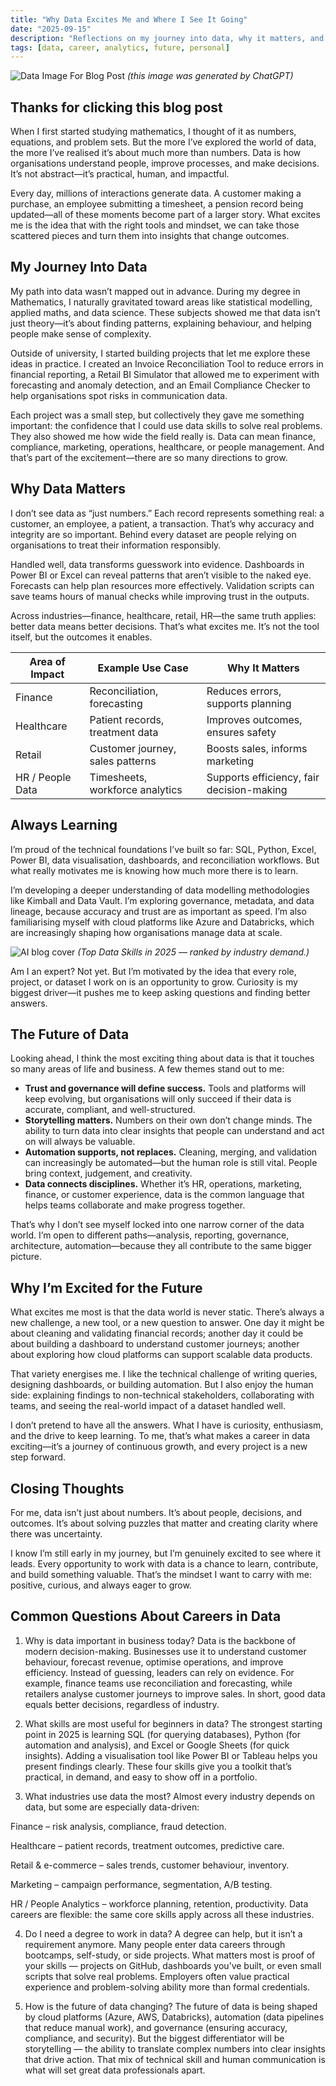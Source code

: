 ```yaml
---
title: "Why Data Excites Me and Where I See It Going"
date: "2025-09-15"
description: "Reflections on my journey into data, why it matters, and where I see the field heading."
tags: [data, career, analytics, future, personal]
---
```


![Data Image For Blog Post](/BlogPostImage3.png)
*_(this image was generated by ChatGPT)_*


## Thanks for clicking this blog post

When I first started studying mathematics, I thought of it as numbers, equations, and problem sets. But the more I’ve explored the world of data, the more I’ve realised it’s about much more than numbers. Data is how organisations understand people, improve processes, and make decisions. It’s not abstract—it’s practical, human, and impactful.

Every day, millions of interactions generate data. A customer making a purchase, an employee submitting a timesheet, a pension record being updated—all of these moments become part of a larger story. What excites me is the idea that with the right tools and mindset, we can take those scattered pieces and turn them into insights that change outcomes.

## My Journey Into Data

My path into data wasn’t mapped out in advance. During my degree in Mathematics, I naturally gravitated toward areas like statistical modelling, applied maths, and data science. These subjects showed me that data isn’t just theory—it’s about finding patterns, explaining behaviour, and helping people make sense of complexity.

Outside of university, I started building projects that let me explore these ideas in practice. I created an Invoice Reconciliation Tool to reduce errors in financial reporting, a Retail BI Simulator that allowed me to experiment with forecasting and anomaly detection, and an Email Compliance Checker to help organisations spot risks in communication data.

Each project was a small step, but collectively they gave me something important: the confidence that I could use data skills to solve real problems. They also showed me how wide the field really is. Data can mean finance, compliance, marketing, operations, healthcare, or people management. And that’s part of the excitement—there are so many directions to grow.

## Why Data Matters

I don’t see data as “just numbers.” Each record represents something real: a customer, an employee, a patient, a transaction. That’s why accuracy and integrity are so important. Behind every dataset are people relying on organisations to treat their information responsibly.

Handled well, data transforms guesswork into evidence. Dashboards in Power BI or Excel can reveal patterns that aren’t visible to the naked eye. Forecasts can help plan resources more effectively. Validation scripts can save teams hours of manual checks while improving trust in the outputs.

Across industries—finance, healthcare, retail, HR—the same truth applies: better data means better decisions. That’s what excites me. It’s not the tool itself, but the outcomes it enables.

| Area of Impact    | Example Use Case              | Why It Matters                      |
|-------------------|-------------------------------|-------------------------------------|
| Finance           | Reconciliation, forecasting   | Reduces errors, supports planning   |
| Healthcare        | Patient records, treatment data| Improves outcomes, ensures safety   |
| Retail            | Customer journey, sales patterns| Boosts sales, informs marketing     |
| HR / People Data  | Timesheets, workforce analytics| Supports efficiency, fair decision-making |

## Always Learning

I’m proud of the technical foundations I’ve built so far: SQL, Python, Excel, Power BI, data visualisation, dashboards, and reconciliation workflows. But what really motivates me is knowing how much more there is to learn.

I’m developing a deeper understanding of data modelling methodologies like Kimball and Data Vault. I’m exploring governance, metadata, and data lineage, because accuracy and trust are as important as speed. I’m also familiarising myself with cloud platforms like Azure and Databricks, which are increasingly shaping how organisations manage data at scale.

![AI blog cover](/BlogPostImage5.png)
*_(Top Data Skills in 2025 — ranked by industry demand.)_*

Am I an expert? Not yet. But I’m motivated by the idea that every role, project, or dataset I work on is an opportunity to grow. Curiosity is my biggest driver—it pushes me to keep asking questions and finding better answers.

## The Future of Data

Looking ahead, I think the most exciting thing about data is that it touches so many areas of life and business. A few themes stand out to me:

- **Trust and governance will define success.** Tools and platforms will keep evolving, but organisations will only succeed if their data is accurate, compliant, and well-structured.
- **Storytelling matters.** Numbers on their own don’t change minds. The ability to turn data into clear insights that people can understand and act on will always be valuable.
- **Automation supports, not replaces.** Cleaning, merging, and validation can increasingly be automated—but the human role is still vital. People bring context, judgement, and creativity.
- **Data connects disciplines.** Whether it’s HR, operations, marketing, finance, or customer experience, data is the common language that helps teams collaborate and make progress together.

That’s why I don’t see myself locked into one narrow corner of the data world. I’m open to different paths—analysis, reporting, governance, architecture, automation—because they all contribute to the same bigger picture.

## Why I’m Excited for the Future

What excites me most is that the data world is never static. There’s always a new challenge, a new tool, or a new question to answer. One day it might be about cleaning and validating financial records; another day it could be about building a dashboard to understand customer journeys; another about exploring how cloud platforms can support scalable data products.

That variety energises me. I like the technical challenge of writing queries, designing dashboards, or building automation. But I also enjoy the human side: explaining findings to non-technical stakeholders, collaborating with teams, and seeing the real-world impact of a dataset handled well.

I don’t pretend to have all the answers. What I have is curiosity, enthusiasm, and the drive to keep learning. To me, that’s what makes a career in data exciting—it’s a journey of continuous growth, and every project is a new step forward.

## Closing Thoughts

For me, data isn’t just about numbers. It’s about people, decisions, and outcomes. It’s about solving puzzles that matter and creating clarity where there was uncertainty.

I know I’m still early in my journey, but I’m genuinely excited to see where it leads. Every opportunity to work with data is a chance to learn, contribute, and build something valuable. That’s the mindset I want to carry with me: positive, curious, and always eager to grow.


## Common Questions About Careers in Data

1. Why is data important in business today?
Data is the backbone of modern decision-making. Businesses use it to understand customer behaviour, forecast revenue, optimise operations, and improve efficiency. Instead of guessing, leaders can rely on evidence. For example, finance teams use reconciliation and forecasting, while retailers analyse customer journeys to improve sales. In short, good data equals better decisions, regardless of industry.

2. What skills are most useful for beginners in data?
The strongest starting point in 2025 is learning SQL (for querying databases), Python (for automation and analysis), and Excel or Google Sheets (for quick insights). Adding a visualisation tool like Power BI or Tableau helps you present findings clearly. These four skills give you a toolkit that’s practical, in demand, and easy to show off in a portfolio.

3. What industries use data the most?
Almost every industry depends on data, but some are especially data-driven:

Finance – risk analysis, compliance, fraud detection.

Healthcare – patient records, treatment outcomes, predictive care.

Retail & e-commerce – sales trends, customer behaviour, inventory.

Marketing – campaign performance, segmentation, A/B testing.

HR / People Analytics – workforce planning, retention, productivity.
Data careers are flexible: the same core skills apply across all these industries.

4. Do I need a degree to work in data?
A degree can help, but it isn’t a requirement anymore. Many people enter data careers through bootcamps, self-study, or side projects. What matters most is proof of your skills — projects on GitHub, dashboards you’ve built, or even small scripts that solve real problems. Employers often value practical experience and problem-solving ability more than formal credentials.

5. How is the future of data changing?
The future of data is being shaped by cloud platforms (Azure, AWS, Databricks), automation (data pipelines that reduce manual work), and governance (ensuring accuracy, compliance, and security). But the biggest differentiator will be storytelling — the ability to translate complex numbers into clear insights that drive action. That mix of technical skill and human communication is what will set great data professionals apart.